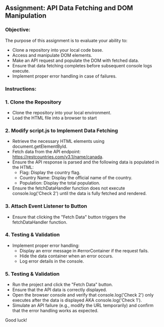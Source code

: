 ## Assignment: API Data Fetching and DOM Manipulation

### Objective:

The purpose of this assignment is to evaluate your ability to:
  - Clone a repository into your local code base.
  - Access and manipulate DOM elements.
  - Make an API request and populate the DOM with fetched data.
  - Ensure that data fetching completes before subsequent console logs execute.
  - Implement proper error handling in case of failures.

### Instructions: 

### 1. Clone the Repository
  - Clone the repository into your local environment.
  - Load the HTML file into a browser to start

### 2. Modify script.js to Implement Data Fetching
  - Retrieve the necessary HTML elements using document.getElementById.
  - Fetch data from the API endpoint: https://restcountries.com/v3.1/name/canada.
  - Ensure the API response is parsed and the following data is populated in the HTML:
    - Flag: Display the country flag.
    - Country Name: Display the official name of the country.
    - Population: Display the total population.
  - Ensure the fetchDataHandler function does not execute console.log('Check 2') until the data is fully fetched and rendered.

### 3. Attach Event Listener to Button
  - Ensure that clicking the "Fetch Data" button triggers the fetchDataHandler function.

### 4. Testing & Validation
  - Implement proper error handling:
    - Display an error message in #errorContainer if the request fails.
    - Hide the data container when an error occurs.
    - Log error details in the console.

### 5. Testing & Validation
  - Run the project and click the "Fetch Data" button.
  - Ensure that the API data is correctly displayed.
  - Open the browser console and verify that console.log('Check 2') only executes after the data is displayed AKA console.log('Check 1').
  - Simulate an API failure (e.g., modify the URL temporarily) and confirm that the error handling works as expected.

Good luck!

